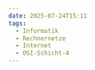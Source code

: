 ```yaml
---
date: 2025-07-24T15:11
tags:
  - Informatik
  - Rechnernetze
  - Internet
  - OSI-Schicht-4
---
```

